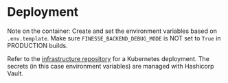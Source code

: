 # Deployment

Note on the container: Create and set the environment variables based on `.env.template`. Make sure 
`FINESSE_BACKEND_DEBUG_MODE` is NOT set to `True` in PRODUCTION builds.

Refer to the [infrastructure repository](https://github.com/ai-cfia/infra) for a Kubernetes deployment. The secrets (in this case environment variables) are managed with Hashicorp Vault.
